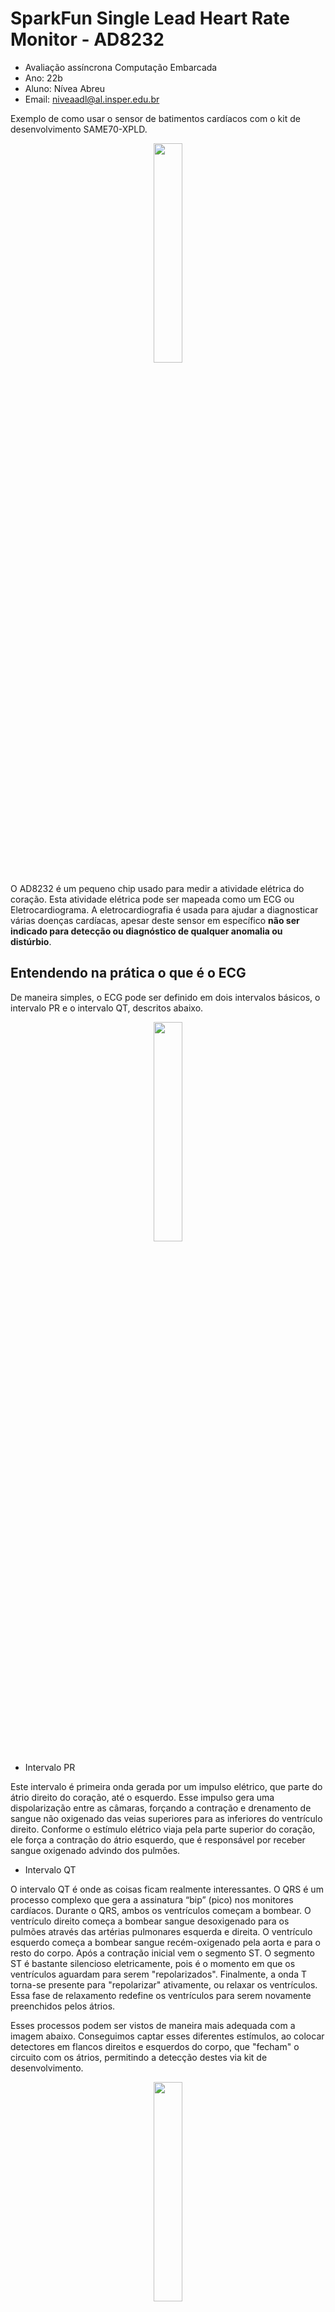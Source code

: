# SparkFun Single Lead Heart Rate Monitor - AD8232

- Avaliação assíncrona Computação Embarcada
- Ano: 22b
- Aluno: Nívea Abreu
- Email: niveaadl@al.insper.edu.br

Exemplo de como usar o sensor de batimentos cardíacos com o kit de desenvolvimento SAME70-XPLD.
<div align="center">
    <img src="https://cdn.sparkfun.com/r/500-500/assets/3/b/a/e/1/Ad8232_headers.jpg" style="width:30%;">
</div>

O AD8232 é um pequeno chip usado para medir a atividade elétrica do coração. Esta atividade elétrica pode ser mapeada como um ECG ou Eletrocardiograma. A eletrocardiografia é usada para ajudar a diagnosticar várias doenças cardíacas, apesar deste sensor em específico **não ser indicado para detecção ou diagnóstico de qualquer anomalia ou distúrbio**.

## Entendendo na prática o que é o ECG
De maneira simples, o ECG  pode ser definido em  dois intervalos básicos, o intervalo PR e o intervalo QT, descritos abaixo.
<div align="center">
    <img src="https://cdn.sparkfun.com/assets/learn_tutorials/2/5/0/EKG_Complex_en.svg.png" style="width:30%;">
</div>

* Intervalo PR

Este intervalo é primeira onda gerada por um impulso elétrico, que parte do átrio direito do coração, até o esquerdo. Esse impulso gera uma dispolarização entre as câmaras, forçando a contração e drenamento de sangue não oxigenado das veias superiores para as inferiores do ventrículo direito. Conforme o estímulo elétrico viaja pela parte superior do coração, ele força a contração do átrio esquerdo, que é responsável por receber sangue oxigenado advindo dos pulmões.


* Intervalo QT

O intervalo QT é onde as coisas ficam realmente interessantes. O QRS é um processo complexo que gera a assinatura “bip” (pico) nos monitores cardíacos. Durante o QRS, ambos os ventrículos começam a bombear. O ventrículo direito começa a bombear sangue desoxigenado para os pulmões através das artérias pulmonares esquerda e direita.  O ventrículo esquerdo começa a bombear sangue recém-oxigenado pela aorta e para o resto do corpo. 
Após a contração inicial vem o segmento ST. O segmento ST é bastante silencioso eletricamente, pois é o momento em que os ventrículos aguardam para serem "repolarizados". Finalmente, a onda T torna-se presente para "repolarizar" ativamente, ou relaxar os ventrículos. 
Essa fase de relaxamento redefine os ventrículos para serem novamente preenchidos pelos átrios.

Esses processos podem ser vistos de maneira mais adequada com a imagem abaixo. Conseguimos captar esses diferentes estímulos, ao colocar detectores em flancos direitos e esquerdos do corpo, que "fecham" o circuito com os átrios, permitindo a detecção destes via kit de desenvolvimento.

<div align="center">
    <img src="https://cdn.sparkfun.com/assets/0/5/1/f/b/ECG_principle_slow__1_.gif" style="width:30%;">
</div>

## Conectando
Para a montagem utilizou-se os seguintes pinos: 
<div align="center">

| Label na placa  | PINO  | Função|
|---------|-----------------|-------|
| GND  |        GND         | Aterramento  |
| 3.3V   |        3.3V         | Alimentação| 
| OUTPUT |         PC31      | Leitura Analógica|
| LO- (Leads Off -) |         PC17      | Leitura digital de threshold mínima|
| LO+ (Leads Off +)|         PA4      |Leitura digital de threshold máxima|
| LVGL |         EXT2      |Visualização gráfica de ECG|


</div>

Visualmente a montagem deve seguir o seguinte padrão:
<div align="center">
    <img src="montagem.png" style="width:50%;">
</div>

<div align="center">
    <img src="circuito.jpeg" style="width:50%;">
</div>

Após a montagem dos componentes eletrônicos, conecte o cabo de três sensores Pads à entrada de captação.

O sensor tem relativa instabilidade, e as conexões Pads, para melhores medições, devem ser colocadas em pontos próximos ao coração além de respeitar o lado correto de sua indicação (escrito "R" [Direita] ou "L"[Esquerda] em cada Pad). 

Nota-se que apesar destes cuidados, o sensor pode não ter valores totalmente adequados, mas quanto mais menos movimentos (devido a menor ativação muscular), melhor os resultados se mostram. O posicionamento dos Pads pode ser feito conforme nos esquemas abaixo:
<div align="center">
    <img src="https://cdn.sparkfun.com/r/600-600/assets/learn_tutorials/2/5/0/body.png" style="width:30%;">
</div>

## Exemplo
Esta demo tem sua parte principal dentro da pasta **src**.

#### Leitura analógica 
Para a leitura analógica dos valores gerados pelo sensor, configurou-se o AFEC1, no canal 6 (pino PC31).
Foram captadas amostras a cada 250Hz, e cada valor lido, fora enviado para a task de processamento (task_adc) que, caso dado seja válido, envia para task de ilustração gráfica do ECG.

```c
#define AFEC_POT AFEC1
#define AFEC_POT_ID ID_AFEC1
#define AFEC_POT_CHANNEL 6 // Canal do pino PC31

static void task_adc(void *pvParameters) {
  /* Código */   
  config_AFEC_pot(AFEC_POT, AFEC_POT_ID, AFEC_POT_CHANNEL, AFEC_pot_callback);
  xTimer = xTimerCreate("Timer",
                        250,       // amostragem escolhida         
                        pdTRUE,                      
                        (void *)0,
                        vTimerCallback);
  xTimerStart(xTimer, 0);
  adcData adc;
  while (1) {
    /* Omitindo parte do código */
     else if(xQueueReceive(xQueueADC, &(adc), 1000)) {
      	printf("ADC: %d \n", adc);
	  	xQueueSend(xQueueECG,&adc.value,0);
    }
  }
}
```

#### Detecção de Leads Off (LO- e LO+)

Para leitura digital dos valores de Leads off - e Leads off +, respectivamente **LO-** e **LO+**, com dois tipos de detecção (AC e DC). 
Assim, nota-se que essa detecção é essencial para detecção de pulsos adequados (retirando falsos positivos) advindos de mal contato, posicionamento inadequado dos Pads ou ligação inadequada de pinos.
Segundo fabricante essas detecções ocorrem da seguinte forma em Hardware:

>**DC Leads Off Detection**

>The dc leads off detection mode is used in three-electrode configurations only. It works by sensing when either instrumentation
>amplifier input voltage is within 0.5 V from the positive rail. In
>this case, each input must have a pull-up resistor connected to the
>positive supply. During normal operation, the subject’s potential
>must be inside the common-mode range of the instrumentation
>amplifier, which is only possible if a third electrode is connected
>to the output of the right leg drive amplifier. 

>**AC Leads Off Detection**

>The ac leads off detection mode is useful when using two
>electrodes only (it does not require the use of a driven electrode).
>In this case, a conduction path must exist between the two
>electrodes, which is usually formed by two resistors, as shown
>in Figure 51.
>These resistors also provide a path for bias return on each input.
>Connect each resistor to REFOUT or RLD to maintain the inputs
>within the common-mode range of the instrumentation
>amplifier. 

Dessa maneira, configurou-se a leitura desses Inputs digitais via Software, onde estes configurados com Pull-up desabilitado para leitura adequada. 
```c
#define LO_MINUS_PIO PIOC
#define LO_MINUS_PIO_ID ID_PIOC
#define LO_MINUS_IDX 17
#define LO_MINUS_IDX_MASK (1u << LO_MINUS_IDX)

#define LO_PLUS_PIO PIOA
#define LO_PLUS_PIO_ID ID_PIOA
#define LO_PLUS_IDX 4
#define LO_PLUS_IDX_MASK (1u << LO_PLUS_IDX)

void io_init(void) {
	// Configura-se leitura de output digital com Pull-up desligado
	pmc_enable_periph_clk(LO_MINUS_PIO_ID);
	pmc_enable_periph_clk(LO_PLUS_PIO_ID);
	
	pio_set_input(LO_MINUS_PIO, LO_MINUS_IDX_MASK, PIO_DEFAULT);
	pio_pull_up(LO_MINUS_PIO, LO_MINUS_IDX_MASK, 0);
	
	pio_set_input(LO_PLUS_PIO, LO_PLUS_IDX_MASK, PIO_DEFAULT);
	pio_pull_up(LO_PLUS_PIO, LO_PLUS_IDX_MASK, 0);
}
```

Posteriormente, analisa-se se algum sinal é detectado via leitura digital, usando função *pio_get*. Caso detecta-se alguma leitura em um desses pinos, significa que uma condição de **Leads Off** foi detectada, logo, o pulso em questão não se encontra como válido para plotagem em ECG, não sendo realizada a leitura analógica.

Esse funcionamento é exemplificado no trecho de código abaixo:
```c
static void task_adc(void *pvParameters) {
  // Inicia pinos digitais
  io_init();
  /* Omitindo parte do código */
  while (1) {
	//Detecta se os pulsos identificados est�o na threshold do fabricante (filtro passa altas), 
	// se recebe algo nesse sinal digital, não deve exibir o pulso. Segundo o fabricante:
			/* The AD8232 includes a fast restore function that reduces the
			duration of otherwise long settling tails of the high-pass filters.
			After an abrupt signal change that rails the amplifier (such as a
			leads off condition), the AD8232 automatically adjusts to a
			higher filter cutoff. This feature allows the AD8232 to recover
			quickly, and therefore, to take valid measurements soon after
			connecting the electrodes to the subject.*/
	if (pio_get(LO_MINUS_PIO,PIO_INPUT,LO_MINUS_IDX_MASK) || pio_get(LO_PLUS_PIO,PIO_INPUT,LO_PLUS_IDX_MASK)){ 
		   printf("-\n");
	}
     /* Omitindo parte do código */
  }
}
```
#### Plotagem de ECG
Em seguida, deve-se realizar a exibição gráfica do ECG. Utilizando o display Adafruit, com apoio da biblioteca gráfica LVGL, iremos utilizar o wigdet **lv_chart**, que irá ilustrar os pulsos detectados. Desse modo, declara-se variáveis globais necessárias:
```c
/*Vetor de alocação dos pontos a serem mostrados pelo ECG*/
#define CHAR_DATA_LEN 250
int ser1_data[CHAR_DATA_LEN];
lv_obj_t * chart;
lv_chart_series_t * ser1;
```
 Define-se então a função de construção da tela inicial:

 ```c
/* Tela de amostragem do ECG                         */
void lv_screen_chart(void) {
	chart = lv_chart_create(lv_scr_act());
	lv_obj_set_size(chart, 300, 200);
	lv_obj_align(chart, LV_ALIGN_CENTER, 0, 0);
	lv_chart_set_type(chart, LV_CHART_TYPE_LINE);
	lv_chart_set_range(chart,LV_CHART_AXIS_PRIMARY_Y, 100, 4095);
	lv_chart_set_point_count(chart, CHAR_DATA_LEN);
	lv_chart_set_div_line_count(chart, 0, 0);
	lv_chart_set_update_mode(chart, LV_CHART_UPDATE_MODE_SHIFT);

	ser1 = lv_chart_add_series(chart,  lv_palette_main(LV_PALETTE_RED), LV_CHART_AXIS_PRIMARY_Y);
	lv_chart_set_ext_y_array(chart, ser1, (lv_coord_t *)ser1_data);
}
```

Utilizando uma task própria para atualização do display, prepara-se a comunicação via fila com a **task_adc**, para recebimento dos pulsos detectados e atualização do ECG em tempo real:

 ```c
static void task_lcd(void *pvParameters) {
	int px, py;

	lv_screen_chart();
	int ecg;
	for (;;)  {
		// Recebe valor análogico adequado, preenche novo ponto e gera refresh na tela
		if (xQueueReceive(xQueueECG,&ecg,0)){
			lv_chart_set_next_value(chart, ser1, ecg);
			lv_chart_refresh(chart);
		}
		lv_tick_inc(50);
		lv_task_handler();
		vTaskDelay(50);
	}
}
 ```

 ## Vídeo de demonstração
 Para verificar o Funcionamento do Sensor com ECG ilustrado no display LCD, veja o [vídeo](https://youtube.com/shorts/bZRhbvklFco?feature=share) abaixo:

[![Video](pulsos.jpeg)](https://youtube.com/shorts/bZRhbvklFco?feature=share)

 ## Referências
 [Data Sheet do AD8232](https://cdn.sparkfun.com/datasheets/Sensors/Biometric/AD8232.pdf)

 [SparkFun Tutorial / Documentação ](https://learn.sparkfun.com/tutorials/ad8232-heart-rate-monitor-hookup-guide/)

 [AD8232 Esquemática](https://cdn.sparkfun.com/datasheets/Sensors/Biometric/AD8232_Heart_Rate_Monitor_v10.pdf)